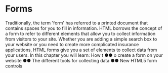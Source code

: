 # Forms
Traditionally, the term 'form' has referred
to a printed document that contains
spaces for you to fill in information.
HTML borrows the concept of a form to refer to different
elements that allow you to collect information from visitors to
your site.
Whether you are adding a simple search box to your website or
you need to create more complicated insurance applications,
HTML forms give you a set of elements to collect data from
your users. In this chapter you will learn:
How t ●● o create a form on your website
●● The different tools for collecting data
●● New HTML5 form controls